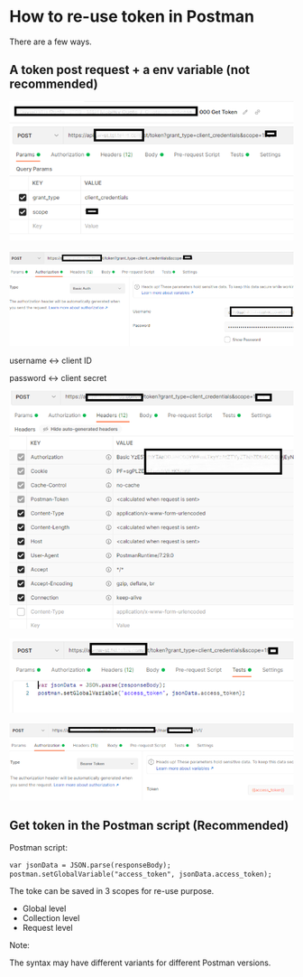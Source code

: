 # How to re-use token in Postman

There are a few ways.

## A token post request + a env variable (not recommended)

![get_token_01](image/README/get_token_01.png)

![get_token_02](image/README/get_token_02.png)

username <-> client ID

password <-> client secret

![get_token_03](image/README/get_token_03.png)

![get_token_04](image/README/get_token_04.png)

![use_token](image/README/use_token.png)

## Get token in the Postman script (Recommended)

Postman script:

```dos
var jsonData = JSON.parse(responseBody);
postman.setGlobalVariable("access_token", jsonData.access_token);
```

The toke can be saved in 3 scopes for re-use purpose.

- Global level
- Collection level
- Request level

Note:

The syntax may have different variants for different Postman versions.
